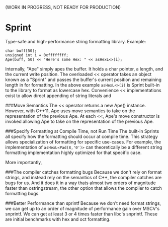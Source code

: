 (WORK IN PROGRESS, NOT READY FOR PRODUCTION)

Sprint
======
Type-safe and high-performance string formatting library. Example:

 
    char buff[50];
    unsigned int i = 0xffffffff;
    Ape(buff, 50) << "Here's some Hex: " << asHexL<>(i); 

Internally, "Ape" simply apes the buffer. It holds a char pointer, a length, and the current write position. The overloaded << operator takes an object known as a "Sprint" and passes the buffer's current position and remaining length in for formatting. In the above example `asHexL<>(i)` is Sprint built-in to the library to format as lowercase hex. Convenience << implementations exist to allow direct appending of string literals and 

###Move Semantics
The << operator returns a new Ape() instance. However, with C++11, Ape uses move semantics to take on the representation of the previous Ape. At each <<, Ape's move constructor is invoked allowing Ape to take on the representation of the previous Ape.

###Specify Formatting at Compile Time, not Run Time
The built-in Sprints all specify how the formatting should occur at compile time. This strategy allows specialization of formatting for specific use-cases. For example, the implementation of `asHexL<Pad(8,'0')>` can theoretically be a different string formatting implementation highly optimized for that specific case.

More importantly, 

###The compiler catches formatting bugs
Because we don't rely on format strings, and instead rely on the semantics of C++, the compiler catches are bugs for us. And it does it in a way thats almost two orders of magnitude faster than ostringstream, the other option that allows the compiler to catch formatting bugs.

###Better Performance than sprintf
Because we don't need format strings, we can get up to an order of magnitude of performance gain over MSCV's snprintf. We can get at least 3 or 4 times faster than libc's snprintf. These are initial benchmarks with hex and oct formatting.
